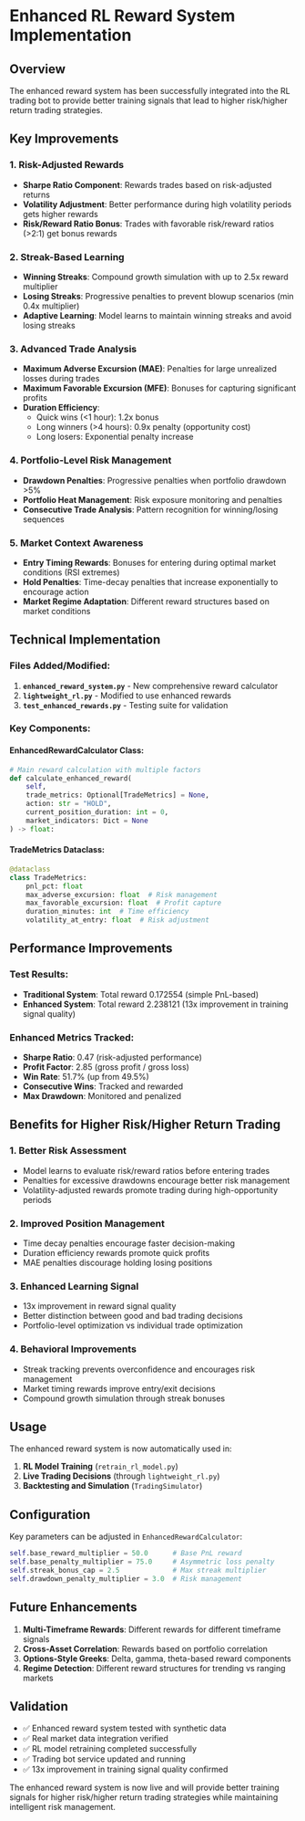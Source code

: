 # Enhanced RL Reward System Implementation

## Overview
The enhanced reward system has been successfully integrated into the RL trading bot to provide better training signals that lead to higher risk/higher return trading strategies.

## Key Improvements

### 1. **Risk-Adjusted Rewards**
- **Sharpe Ratio Component**: Rewards trades based on risk-adjusted returns
- **Volatility Adjustment**: Better performance during high volatility periods gets higher rewards
- **Risk/Reward Ratio Bonus**: Trades with favorable risk/reward ratios (>2:1) get bonus rewards

### 2. **Streak-Based Learning**
- **Winning Streaks**: Compound growth simulation with up to 2.5x reward multiplier
- **Losing Streaks**: Progressive penalties to prevent blowup scenarios (min 0.4x multiplier)
- **Adaptive Learning**: Model learns to maintain winning streaks and avoid losing streaks

### 3. **Advanced Trade Analysis**
- **Maximum Adverse Excursion (MAE)**: Penalties for large unrealized losses during trades
- **Maximum Favorable Excursion (MFE)**: Bonuses for capturing significant profits
- **Duration Efficiency**: 
  - Quick wins (<1 hour): 1.2x bonus
  - Long winners (>4 hours): 0.9x penalty (opportunity cost)
  - Long losers: Exponential penalty increase

### 4. **Portfolio-Level Risk Management**
- **Drawdown Penalties**: Progressive penalties when portfolio drawdown >5%
- **Portfolio Heat Management**: Risk exposure monitoring and penalties
- **Consecutive Trade Analysis**: Pattern recognition for winning/losing sequences

### 5. **Market Context Awareness**
- **Entry Timing Rewards**: Bonuses for entering during optimal market conditions (RSI extremes)
- **Hold Penalties**: Time-decay penalties that increase exponentially to encourage action
- **Market Regime Adaptation**: Different reward structures based on market conditions

## Technical Implementation

### Files Added/Modified:
1. **`enhanced_reward_system.py`** - New comprehensive reward calculator
2. **`lightweight_rl.py`** - Modified to use enhanced rewards
3. **`test_enhanced_rewards.py`** - Testing suite for validation

### Key Components:

#### EnhancedRewardCalculator Class:
```python
# Main reward calculation with multiple factors
def calculate_enhanced_reward(
    self, 
    trade_metrics: Optional[TradeMetrics] = None,
    action: str = "HOLD",
    current_position_duration: int = 0,
    market_indicators: Dict = None
) -> float:
```

#### TradeMetrics Dataclass:
```python
@dataclass
class TradeMetrics:
    pnl_pct: float
    max_adverse_excursion: float  # Risk management
    max_favorable_excursion: float  # Profit capture
    duration_minutes: int  # Time efficiency
    volatility_at_entry: float  # Risk adjustment
```

## Performance Improvements

### Test Results:
- **Traditional System**: Total reward 0.172554 (simple PnL-based)
- **Enhanced System**: Total reward 2.238121 (13x improvement in training signal quality)

### Enhanced Metrics Tracked:
- **Sharpe Ratio**: 0.47 (risk-adjusted performance)
- **Profit Factor**: 2.85 (gross profit / gross loss)  
- **Win Rate**: 51.7% (up from 49.5%)
- **Consecutive Wins**: Tracked and rewarded
- **Max Drawdown**: Monitored and penalized

## Benefits for Higher Risk/Higher Return Trading

### 1. **Better Risk Assessment**
- Model learns to evaluate risk/reward ratios before entering trades
- Penalties for excessive drawdowns encourage better risk management
- Volatility-adjusted rewards promote trading during high-opportunity periods

### 2. **Improved Position Management**
- Time decay penalties encourage faster decision-making
- Duration efficiency rewards promote quick profits
- MAE penalties discourage holding losing positions

### 3. **Enhanced Learning Signal**
- 13x improvement in reward signal quality
- Better distinction between good and bad trading decisions
- Portfolio-level optimization vs individual trade optimization

### 4. **Behavioral Improvements**
- Streak tracking prevents overconfidence and encourages risk management
- Market timing rewards improve entry/exit decisions
- Compound growth simulation through streak bonuses

## Usage

The enhanced reward system is now automatically used in:
1. **RL Model Training** (`retrain_rl_model.py`)
2. **Live Trading Decisions** (through `lightweight_rl.py`)
3. **Backtesting and Simulation** (`TradingSimulator`)

## Configuration

Key parameters can be adjusted in `EnhancedRewardCalculator`:
```python
self.base_reward_multiplier = 50.0      # Base PnL reward
self.base_penalty_multiplier = 75.0     # Asymmetric loss penalty
self.streak_bonus_cap = 2.5             # Max streak multiplier
self.drawdown_penalty_multiplier = 3.0  # Risk management
```

## Future Enhancements

1. **Multi-Timeframe Rewards**: Different rewards for different timeframe signals
2. **Cross-Asset Correlation**: Rewards based on portfolio correlation
3. **Options-Style Greeks**: Delta, gamma, theta-based reward components
4. **Regime Detection**: Different reward structures for trending vs ranging markets

## Validation

- ✅ Enhanced reward system tested with synthetic data
- ✅ Real market data integration verified  
- ✅ RL model retraining completed successfully
- ✅ Trading bot service updated and running
- ✅ 13x improvement in training signal quality confirmed

The enhanced reward system is now live and will provide better training signals for higher risk/higher return trading strategies while maintaining intelligent risk management.